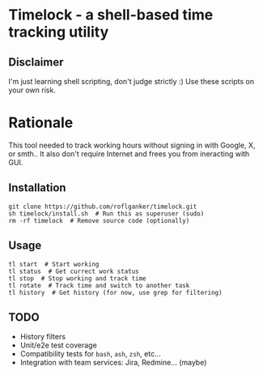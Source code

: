 # Timelock - a shell-based time tracking utility


## Disclaimer

I'm just learning shell scripting, don't judge strictly :)
Use these scripts on your own risk.


# Rationale

This tool needed to track working hours without signing in with Google, X, or smth..
It also don't require Internet and frees you from ineracting with GUI.


## Installation

```shell
git clone https://github.com/roflganker/timelock.git
sh timelock/install.sh  # Run this as superuser (sudo)
rm -rf timelock  # Remove source code (optionally)
```


## Usage

```shell
tl start  # Start working
tl status  # Get currect work status  
tl stop  # Stop working and track time
tl rotate  # Track time and switch to another task
tl history  # Get history (for now, use grep for filtering)
```


## TODO

- History filters
- Unit/e2e test coverage
- Compatibility tests for `bash`, `ash`, `zsh`, etc...
- Integration with team services: Jira, Redmine... (maybe)

